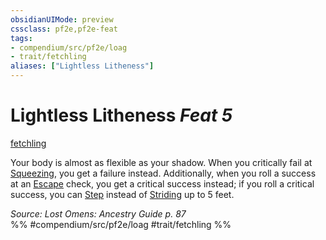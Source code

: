 ```yaml
---
obsidianUIMode: preview
cssclass: pf2e,pf2e-feat
tags:
- compendium/src/pf2e/loag
- trait/fetchling
aliases: ["Lightless Litheness"]
---
```

# Lightless Litheness  *Feat 5*  
[fetchling](../../rules/traits/fetchling-b2.md)  


Your body is almost as flexible as your shadow. When you critically fail at [Squeezing](../../rules/actions/squeeze.md), you get a failure instead. Additionally, when you roll a success at an [Escape](../../rules/actions/escape.md) check, you get a critical success instead; if you roll a critical success, you can [Step](../../rules/actions/step.md) instead of [Striding](../../rules/actions/stride.md) up to 5 feet.

*Source: Lost Omens: Ancestry Guide p. 87*  
%% #compendium/src/pf2e/loag #trait/fetchling %%